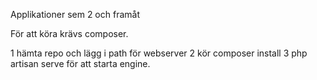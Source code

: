 Applikationer sem 2 och framåt

För att köra krävs composer.

1 hämta repo och lägg i path för webserver
2 kör composer install
3 php artisan serve för att starta engine.